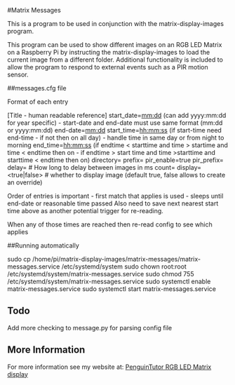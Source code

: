 #Matrix Messages

This is a program to be used in conjunction with the matrix-display-images program.

This program can be used to show different images on an RGB LED Matrix on a Raspberry Pi by instructing the matrix-display-images to load the current image from a different folder. Additional functionality is included to allow the program to respond to external events such as a PIR motion sensor.



##messages.cfg file

Format of each entry


[Title - human readable reference]
start_date=<mm:dd>      (can add yyyy:mm:dd for year specific) - start-date and end-date must use same format (mm:dd or yyyy:mm:dd)
end-date=<mm:dd>
start_time=<hh:mm:ss>   (if start-time need end-time - if not then on all day) - handle time in same day or from night to morning
end_time=<hh:mm:ss>     (if endtime < starttime and time > startime and time < endtime then on - if endtime > start time and time >starttime and starttime < endtime then on)
directory=<path>
prefix=<normal-prefix>
pir_enable=true
pir_prefix=<prefix>
delay=<number>          # How long to delay between images in ms
count=<number>
display=<true|false>    # whether to display image (default true, false allows to create an override)


Order of entries is important - first match that applies is used - sleeps until end-date or reasonable time passed
Also need to save next nearest start time above as another potential trigger for re-reading.

When any of those times are reached then re-read config to see which applies


##Running automatically

sudo cp /home/pi/matrix-display-images/matrix-messages/matrix-messages.service /etc/systemd/system
sudo chown root:root /etc/systemd/system/matrix-messages.service
sudo chmod 755 /etc/systemd/system/matrix-messages.service
sudo systemctl enable matrix-messages.service
sudo systemctl start matrix-messages.service

## Todo

Add more checking to message.py for parsing config file


## More Information

For more information see my website at: [PenguinTutor RGB LED Matrix display](http://www.penguintutor.com/projects/rpi-matrix-rgbled)